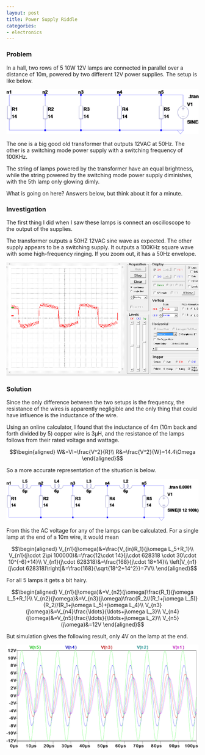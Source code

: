 ```yaml
---
layout: post
title: Power Supply Riddle
categories:
- electronics
---
```


### Problem

In a hall, two rows of 5 10W 12V lamps are connected in parallel over a distance of 10m, powered by two different 12V power supplies. The setup is like below.

![lamps schematic](/images/trafo/simple-lamps.png)

The one is a big good old transformer that outputs 12VAC at 50Hz. The other is a switching mode power supply with a switching frequency of 100KHz.

The string of lamps powered by the transformer have an equal brightness, while the string powered by the switching mode power supply diminishes, with the 5th lamp only glowing dimly.

What is going on here? Answers below, but think about it for a minute.

### Investigation

The first thing I did when I saw these lamps is connect an oscilloscope to the output of the supplies.

The transformer outputs a 50HZ 12VAC sine wave as expected. The other supply appears to be a switching supply. It outputs a 100KHz square wave with some high-frequency ringing. If you zoom out, it has a 50Hz envelope.

![SMPS output](/images/trafo/switching.PNG)

### Solution

Since the only difference between the two setups is the frequency, the resistance of the wires is apparently negligible and the only thing that could have influence is the inductance of the wire.

Using an online calculator, I found that the inductance of 4m (10m back and forth divided by 5) copper wire is 3&mu;H, and the resistance of the lamps follows from their rated voltage and wattage.

$$\begin{aligned}
W&=VI=\frac{V^2}{R}\\
R&=\frac{V^2}{W}=14.4\Omega
\end{aligned}$$

So a more accurate representation of the situation is below.

![lamps schematic](/images/trafo/lamps.png)

From this the AC voltage for any of the lamps can be calculated. For a single lamp at the end of a 10m wire, it would mean

$$\begin{aligned}
V_{n1}(j\omega)&=\frac{V_{in}R_1}{j\omega L_5+R_1}\\
V_{n1}(j\cdot 2\pi 100000)&=\frac{12\cdot 14}{j\cdot 628318 \cdot 30\cdot 10^{-6}+14}\\
V_{n1}(j\cdot 628318)&=\frac{168}{j\cdot 18+14}\\
\left|V_{n1}(j\cdot 628318)\right|&=\frac{168}{\sqrt{18^2+14^2}}=7V\\
\end{aligned}$$

For all 5 lamps it gets a bit hairy.

$$\begin{aligned}
V_{n1}(j\omega)&=V_{n2}(j\omega)\frac{R_1}{j\omega L_5+R_1}\\
V_{n2}(j\omega)&=V_{n3}(j\omega)\frac{R_2//(R_1+j\omega L_5)}{R_2//(R_1+j\omega L_5)+j\omega L_4}\\
V_{n3}(j\omega)&=V_{n4}\frac{\ldots}{\ldots+j\omega L_3}\\
V_{n4}(j\omega)&=V_{n5}\frac{\ldots}{\ldots+j\omega L_2}\\
V_{n5}(j\omega)&=12V
\end{aligned}$$

But simulation gives the following result, only 4V on the lamp at the end.

![lamps simulation](/images/trafo/lamps-plot.png)
